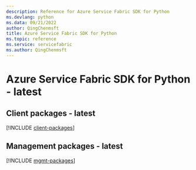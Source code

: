 ```yaml
---
description: Reference for Azure Service Fabric SDK for Python
ms.devlang: python
ms.data: 09/21/2022
author: QingChenmsft
title: Azure Service Fabric SDK for Python
ms.topic: reference
ms.service: servicefabric
ms.author: QingChenmsft
---
```

# Azure Service Fabric SDK for Python - latest

## Client packages - latest
[!INCLUDE [client-packages](service-fabric-client-index.md)]
## Management packages - latest
[!INCLUDE [mgmt-packages](service-fabric-mgmt-index.md)]